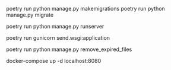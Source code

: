 poetry run python manage.py makemigrations 
poetry run python manage.py migrate


poetry run python manage.py runserver 

poetry run gunicorn send.wsgi:application

poetry run python manage.py remove_expired_files



docker-compose up -d
localhost:8080